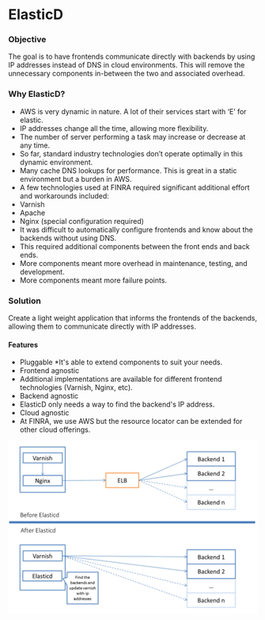 # ElasticD 

### Objective
The goal is to have frontends communicate directly with backends by using IP addresses instead of DNS in cloud environments. This will remove the unnecessary components in-between the two and associated overhead. 

### Why ElasticD?
*	AWS is very dynamic in nature. A lot of their services start with ‘E’ for elastic. 
  *	IP addresses change all the time, allowing more flexibility.
  *	The number of server performing a task may increase or decrease at any time.
*	So far, standard industry technologies don’t operate optimally in this dynamic environment.
 * Many cache DNS lookups for performance. This is great in a static environment but a burden in AWS.
*	A few technologies used at FINRA required significant additional effort and workarounds included: 
  *	Varnish
  *	Apache
  *	Nginx (special configuration required)
*	It was difficult to automatically configure frontends and know about the backends without using DNS.
*	This required additional components between the front ends and back ends. 
  *	More components meant more overhead in maintenance, testing, and development.
  *	More components meant more failure points. 

### Solution
Create a light weight application that informs the frontends of the backends, allowing them to communicate directly with IP addresses.  
#### Features
*	Pluggable
	  *It's able to extend components to suit your needs.
*	Frontend agnostic 
  *	Additional implementations are available for different frontend technologies (Varnish, Nginx, etc).
*	Backend agnostic
  *	ElasticD only needs a way to find the backend's IP address.
*	Cloud agnostic
  *	At FINRA, we use AWS but the resource locator can be extended for other cloud offerings.

  ![Alt text](https://github.com/FINRAOS/Elasticd/blob/master/docs/img/elasticd.png?raw=true)


